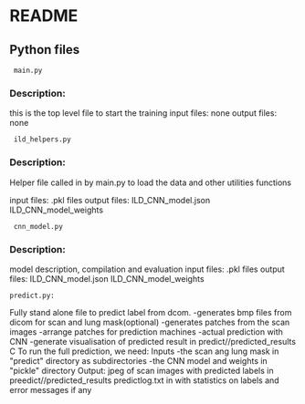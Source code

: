 # README

## Python files

     main.py

### Description:
this is the top level file to start the training
input files:
	none
output files:
	none

     ild_helpers.py

### Description:
Helper file called in by main.py to load the data and other utilities functions

input files:
	   .pkl files
output files:
	   ILD_CNN_model.json
	   ILD_CNN_model_weights

     cnn_model.py

### Description:
model description, compilation and evaluation
input files:
	   .pkl files
output files:
	   ILD_CNN_model.json
	   ILD_CNN_model_weights
	   
	predict.py: 
Fully stand alone file to predict label from dcom.
	-generates bmp files from dicom for scan and lung mask(optional)
	-generates patches from the scan images
	-arrange patches for prediction machines
	-actual prediction with CNN
	-generate visualisation of predicted result in predict/<patient>/predicted_results
	C
To run the full prediction, we need:
Inputs
	-the scan ang lung mask in "predict" directory as <patien> subdirectories
	-the CNN model and weights in "pickle" directory
Output:
jpeg of scan images with predicted labels in preedict/<patient>/predicted_results
predictlog.txt in <predict> with statistics on labels and error messages if any
